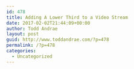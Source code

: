 ```yaml
---
id: 478
title: Adding A Lower Third to a Video Stream
date: 2017-02-02T21:44:09+00:00
author: Todd Andrae
layout: post
guid: http://www.toddandrae.com/?p=478
permalink: /?p=478
categories:
  - Uncategorized
---
```


